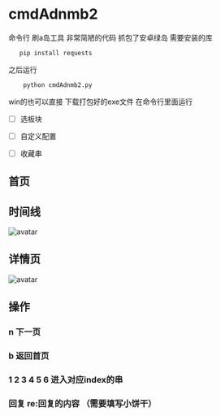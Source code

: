 # cmdAdnmb2
命令行 刷a岛工具
非常简陋的代码 抓包了安卓绿岛
需要安装的库
 ```python
    pip install requests
```

之后运行
```python
    python cmdAdnmb2.py
```
win的也可以直接 下载打包好的exe文件 在命令行里面运行 


- [ ] 选板块
- [ ] 自定义配置
- [ ] 收藏串


## 首页
## 时间线
![avatar](https://s2.ax1x.com/2019/12/30/lMRkUx.png)
## 详情页
![avatar](https://s2.ax1x.com/2019/12/30/lM2REt.png)

## 操作 
 ### n 下一页
 ### b 返回首页
 ### 1 2 3 4 5 6 进入对应index的串
 ### 回复 re:回复的内容 （需要填写小饼干）
